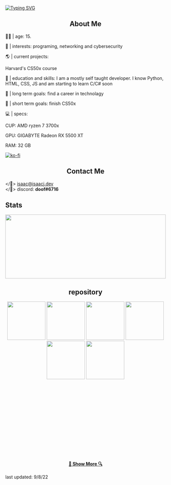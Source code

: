 [![Typing SVG](https://readme-typing-svg.herokuapp.com?color=%23FF5B5B&duration=3500&center=true&vCenter=true&lines=hello+world+I'm+%3C%2Fisaac%3E;some+random+tech+nerd)](https://git.io/typing-svg)
<br>


<h2 align="center">About Me</h2>

👴🏻 | age: 15.

📌 | interests: programing, networking and cybersecurity

🌎 | current projects: 

Harvard's CS50x course


🤪 | education and skills: I am a mostly self taught developer. I know Python, HTML, CSS, JS and am starting to learn C/C# soon

🥅 | long term goals: find a career in technolagy

🥅 | short term goals: finish CS50x

💻 | specs:<p>
	CUP: AMD ryzen 7 3700x<p>
	GPU: GIGABYTE Radeon RX 5500 XT</P>
	RAM: 32 GB</p>


[![ko-fi](https://ko-fi.com/img/githubbutton_sm.svg)](https://ko-fi.com/G2G0MUJ3W)


<h2 align="center">Contact Me</h2>

</📨> isaac@isaacj.dev
<br>
</🔵> discord: **doof#6716**

<h2 align="left">Stats</h2>

<a href="https://github.com/anuraghazra/github-readme-stats" title="Go to Source"><img width="100%" height="200" src="https://github-readme-stats.vercel.app/api?username=doof-dev&show_icons=true&theme=dark"></a>


<h2 align="center">repository</h2>

<p width="100%" align="center">
<a margin="20px" href="https://github.com/doof-dev/omegle-ip-graber" title="Omegle ip Graber"><img height="120" src="https://github-readme-stats.vercel.app/api/pin/?username=doof-dev&repo=omegle-ip-graber&theme=dark"></a>
									<a margin="20px" href="https://github.com/doof-dev/exploit-hub" title="exploit-hub"><img height="120" src="https://github-readme-stats.vercel.app/api/pin/?username=doof-dev&repo=exploit-hub&theme=dark"></a>
									<a margin="20px" href="https://github.com/doof-dev/isaacj.dev" title="isaacj.dev"><img height="120" src="https://github-readme-stats.vercel.app/api/pin/?username=doof-dev&repo=isaacj.dev&theme=dark"></a>
									<a margin="20px" href="https://github.com/doof-dev/musicunzipped" title="musicunzipped"><img height="120" src="https://github-readme-stats.vercel.app/api/pin/?username=doof-dev&repo=musicunzipped&theme=dark"></a>
									<a margin="20px" href="https://github.com/doof-dev/py-projects" title="py-projects"><img height="120" src="https://github-readme-stats.vercel.app/api/pin/?username=doof-dev&repo=py-projects&theme=dark"></a>
									<a margin="20px" href="https://github.com/doof-dev/js-projects" title="js-projects"><img height="120" src="https://github-readme-stats.vercel.app/api/pin/?username=doof-dev&repo=js-projects&theme=dark"></a>
  
  <br><br><br><br>
  
  





<br><br><br><br><br><br><br><br>
<h4 align="center"><a href=https://github.com/doof-dev?tab=repositories title="Show Repositories">🔎 Show More 🔍</a></h4>

last updated:
9/8/22
